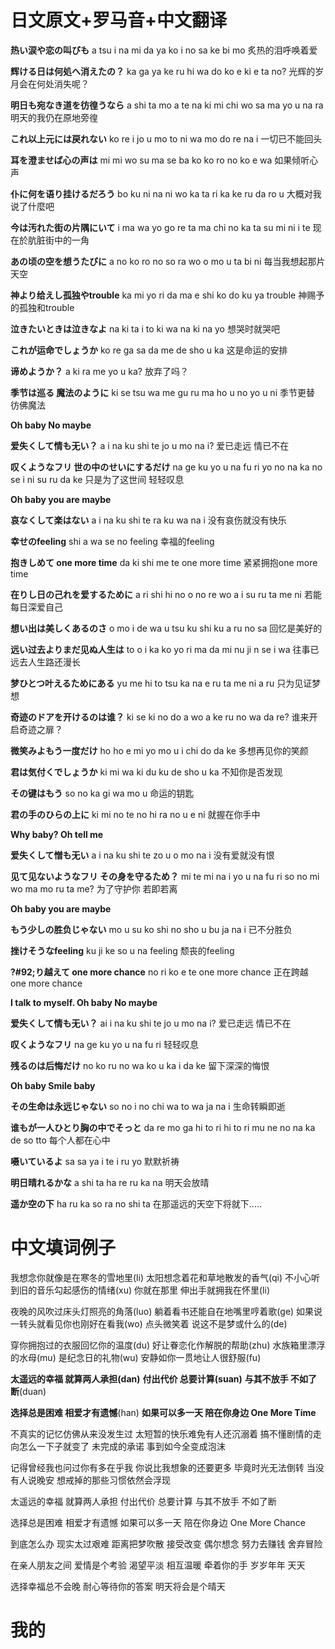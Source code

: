 # 日文原文+罗马音+中文翻译

**热い涙や恋の叫びも**
a tsu i na mi da ya ko i no sa ke bi mo
炙热的泪呼唤着爱

**辉ける日は何処へ消えたの？**
ka ga ya ke ru hi wa do ko e ki e ta no?
光辉的岁月会在何处消失呢？

**明日も宛なき道を彷徨うなら**
a shi ta mo a te na ki mi chi wo sa ma yo u na ra
明天的我仍在原地旁徨

**これ以上元には戻れない**
ko re i jo u mo to ni wa mo do re na i
一切已不能回头

**耳を澄ませば心の声は**
mi mi wo su ma se ba ko ko ro no ko e wa
如果倾听心声

**仆に何を语り挂けるだろう**
bo ku ni na ni wo ka ta ri ka ke ru da ro u
大概对我说了什麼吧

**今は汚れた街の片隅にいて**
i ma wa yo go re ta ma chi no ka ta su mi ni i te
现在於肮脏街中的一角

**あの顷の空を想うたびに**
a no ko ro no so ra wo o mo u ta bi ni
每当我想起那片天空

**神より给えし孤独やtrouble**
ka mi yo ri da ma e shi ko do ku ya trouble
神赐予的孤独和trouble

**泣きたいときは泣きなよ**
na ki ta i to ki wa na ki na yo
想哭时就哭吧

**これが运命でしょうか**
ko re ga sa da me de sho u ka
这是命运的安排

**谛めようか？**
a ki ra me yo u ka?
放弃了吗？

**季节は巡る 魔法のように**
ki se tsu wa me gu ru ma ho u no yo u ni
季节更替 彷佛魔法

**Oh baby No maybe**

**爱失くして情も无い？**
a i na ku shi te jo u mo na i?
爱已走远 情已不在

**叹くようなフリ 世の中のせいにするだけ**
na ge ku yo u na fu ri yo no na ka no se i ni su ru da ke
只是为了这世间 轻轻叹息

**Oh baby you are maybe**

**哀なくして楽はない**
a i na ku shi te ra ku wa na i
没有哀伤就没有快乐

**幸せのfeeling**
shi a wa se no feeling
幸福的feeling

**抱きしめて one more time**
da ki shi me te one more time
紧紧拥抱one more time

**在りし日の己れを爱するために**
a ri shi hi no o no re wo a i su ru ta me ni
若能每日深爱自己

**想い出は美しくあるのさ**
o mo i de wa u tsu ku shi ku a ru no sa
回忆是美好的

**远い过去よりまだ见ぬ人生は**
to o i ka ko yo ri ma da mi nu ji n se i wa
往事已远去人生路还漫长

**梦ひとつ叶えるためにある**
yu me hi to tsu ka na e ru ta me ni a ru
只为见证梦想

**奇迹のドアを开けるのは谁？**
ki se ki no do a wo a ke ru no wa da re?
谁来开启奇迹之扉？

**微笑みよもう一度だけ**
ho ho e mi yo mo u i chi do da ke
多想再见你的笑颜

**君は気付くでしょうか**
ki mi wa ki du ku de sho u ka
不知你是否发现

**その键はもう**
so no ka gi wa mo u
命运的钥匙

**君の手のひらの上に**
ki mi no te no hi ra no u e ni
就握在你手中

**Why baby? Oh tell me**

**爱失くして憎も无い**
a i na ku shi te zo u o mo na i
没有爱就没有恨

**见て见ないようなフリ その身を守るため？**
mi te mi na i yo u na fu ri so no mi wo ma mo ru ta me?
为了守护你 若即若离

**Oh baby you are maybe**

**もう少しの胜负じゃない**
mo u su ko shi no sho u bu ja na i
已不分胜负

**挫けそうなfeeling**
ku ji ke so u na feeling
颓丧的feeling

**?#92;り越えて one more chance**
no ri ko e te one more chance
正在跨越 one more chance

**I talk to myself. Oh baby No maybe**

**爱失くして情も无い？**
ai i na ku shi te jo u mo na i?
爱已走远 情已不在

**叹くようなフリ**
na ge ku yo u na fu ri
轻轻叹息

**残るのは后悔だけ**
no ko ru no wa ko u ka i da ke
留下深深的悔恨

**Oh baby Smile baby**

**その生命は永远じゃない**
so no i no chi wa to wa ja na i
生命转瞬即逝

**谁もが一人ひとり胸の中でそっと**
da re mo ga hi to ri hi to ri mu ne no na ka de so tto
每个人都在心中

**嗫いているよ**
sa sa ya i te i ru yo
默默祈祷

**明日晴れるかな**
a shi ta ha re ru ka na
明天会放晴

**遥か空の下**
ha ru ka so ra no shi ta
在那遥远的天空下将就下.....  

# 中文填词例子

我想念你就像是在寒冬的雪地里(li)
太阳想念着花和草地散发的香气(qi)
不小心听到旧的音乐勾起感伤的情绪(xu)
你就在那里 伸出手就拥我在怀里(li)

夜晚的风吹过床头灯照亮的角落(luo)
躺着看书还能自在地嘴里哼着歌(ge)
如果说一转头就看见你也刚好在看我(wo)
点头微笑着 说这不是梦或什么的(de)

穿你拥抱过的衣服回忆你的温度(du)
好让眷恋化作解脱的帮助(zhu)
水族箱里漂浮的水母(mu)
是纪念日的礼物(wu)
安静如你一贯地让人很舒服(fu)

**太遥远的幸福 就算两人承担(dan)**
**付出代价 总要计算(suan)**
**与其不放手 不如了断**(duan)

**选择总是困难 相爱才有遗憾**(han)
**如果可以多一天 陪在你身边 One More Time**

不真实的记忆仿佛从来没发生过
太短暂的快乐难免有人还沉溺着
搞不懂剧情的走向怎么一下子就变了
未完成的承诺 事到如今全变成泡沫

记得曾经我也问过你有多在乎我
你说比我想象的还要更多
毕竟时光无法倒转
当没有人说晚安
想戒掉的那些习惯依然会浮现

太遥远的幸福 就算两人承担
付出代价 总要计算
与其不放手 不如了断

选择总是困难 相爱才有遗憾
如果可以多一天 陪在你身边 One More Chance

到底怎么办
现实太过艰难 距离把梦吹散
接受改变 偶尔想念
努力去赚钱 舍弃冒险

在亲人朋友之间 爱情是个考验
渴望平淡 相互温暖 牵着你的手
岁岁年年 天天

选择幸福总不会晚
耐心等待你的答案
明天将会是个晴天  

# 我的

